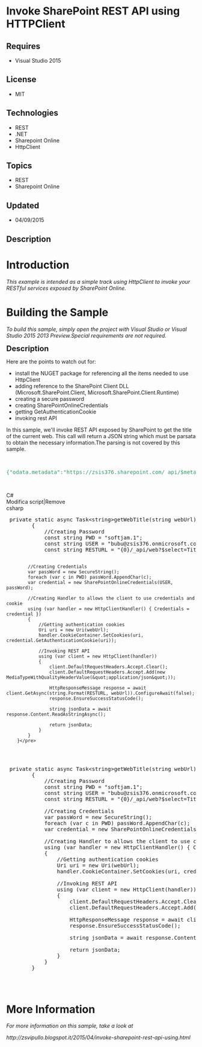 # Invoke SharePoint REST API using HTTPClient
## Requires
- Visual Studio 2015
## License
- MIT
## Technologies
- REST
- .NET
- Sharepoint Online
- HttpClient
## Topics
- REST
- Sharepoint Online
## Updated
- 04/09/2015
## Description

<h1>Introduction</h1>
<p><em>This example is intended as a simple track using HttpClient to invoke your RESTful services exposed by SharePoint Online.</em></p>
<h1><span>Building the Sample</span></h1>
<p><em>To build this sample, simply open the project with Visual Studio or Visual Studio 2015 2013 Preview.Special requirements are not required.</em></p>
<p><span style="font-size:20px; font-weight:bold">Description</span></p>
<p>Here are the points to watch out for:</p>
<ul>
<li>install the NUGET package for referencing all the items needed to use HttpClient
</li><li>adding reference to the SharePoint Client DLL (Microsoft.SharePoint.Client, Microsoft.SharePoint.Client.Runtime)
</li><li>creating a secure password </li><li>creating&nbsp;SharePointOnlineCredentials </li><li>getting&nbsp;GetAuthenticationCookie </li><li>invoking rest API </li></ul>
<p>In this sample, we'll invoke REST API exposed by SharePoint to get the title of the current web.&nbsp;This call will return a JSON string which must be parsata to obtain the necessary information.The parsing is not covered by this sample.</p>
<p>&nbsp;</p>
<pre><span style="color:#339966">{&quot;odata.metadata&quot;:&quot;https://zsis376.sharepoint.com/_api/$metadata#SP.ApiData.Webs/@Element&amp;select=Title&quot;,&quot;odata.type&quot;:&quot;SP.Web&quot;,&quot;odata.id&quot;:&quot;https://zsis376.sharepoint.com/_api/Web&quot;,&quot;odata.editLink&quot;:&quot;Web&quot;,&quot;Title&quot;:&quot;Sito del team&quot;}</span><br></pre>
<p>&nbsp;</p>
<div class="scriptcode">
<div class="pluginEditHolder" pluginCommand="mceScriptCode">
<div class="title"><span>C#</span></div>
<div class="pluginLinkHolder"><span class="pluginEditHolderLink">Modifica script</span>|<span class="pluginRemoveHolderLink">Remove</span></div>
<span class="hidden">csharp</span>
<pre class="hidden"> private static async Task&lt;string&gt;getWebTitle(string webUrl)
        {
            //Creating Password
            const string PWD = &quot;softjam.1&quot;;
            const string USER = &quot;bubu@zsis376.onmicrosoft.com&quot;;
            const string RESTURL = &quot;{0}/_api/web?$select=Title&quot;;

            //Creating Credentials
            var passWord = new SecureString();
            foreach (var c in PWD) passWord.AppendChar(c);
            var credential = new SharePointOnlineCredentials(USER, passWord);

            //Creating Handler to allows the client to use credentials and cookie
            using (var handler = new HttpClientHandler() { Credentials = credential })
            {
                //Getting authentication cookies
                Uri uri = new Uri(webUrl);
                handler.CookieContainer.SetCookies(uri, credential.GetAuthenticationCookie(uri));

                //Invoking REST API
                using (var client = new HttpClient(handler))
                {
                    client.DefaultRequestHeaders.Accept.Clear();
                    client.DefaultRequestHeaders.Accept.Add(new MediaTypeWithQualityHeaderValue(&quot;application/json&quot;));

                    HttpResponseMessage response = await client.GetAsync(string.Format(RESTURL, webUrl)).ConfigureAwait(false);
                    response.EnsureSuccessStatusCode();

                    string jsonData = await response.Content.ReadAsStringAsync();

                    return jsonData;
                }
            }
        }</pre>
<div class="preview">
<pre class="csharp">&nbsp;<span class="cs__keyword">private</span>&nbsp;<span class="cs__keyword">static</span>&nbsp;async&nbsp;Task&lt;<span class="cs__keyword">string</span>&gt;getWebTitle(<span class="cs__keyword">string</span>&nbsp;webUrl)&nbsp;
&nbsp;&nbsp;&nbsp;&nbsp;&nbsp;&nbsp;&nbsp;&nbsp;{&nbsp;
&nbsp;&nbsp;&nbsp;&nbsp;&nbsp;&nbsp;&nbsp;&nbsp;&nbsp;&nbsp;&nbsp;&nbsp;<span class="cs__com">//Creating&nbsp;Password</span>&nbsp;
&nbsp;&nbsp;&nbsp;&nbsp;&nbsp;&nbsp;&nbsp;&nbsp;&nbsp;&nbsp;&nbsp;&nbsp;<span class="cs__keyword">const</span>&nbsp;<span class="cs__keyword">string</span>&nbsp;PWD&nbsp;=&nbsp;<span class="cs__string">&quot;softjam.1&quot;</span>;&nbsp;
&nbsp;&nbsp;&nbsp;&nbsp;&nbsp;&nbsp;&nbsp;&nbsp;&nbsp;&nbsp;&nbsp;&nbsp;<span class="cs__keyword">const</span>&nbsp;<span class="cs__keyword">string</span>&nbsp;USER&nbsp;=&nbsp;<span class="cs__string">&quot;bubu@zsis376.onmicrosoft.com&quot;</span>;&nbsp;
&nbsp;&nbsp;&nbsp;&nbsp;&nbsp;&nbsp;&nbsp;&nbsp;&nbsp;&nbsp;&nbsp;&nbsp;<span class="cs__keyword">const</span>&nbsp;<span class="cs__keyword">string</span>&nbsp;RESTURL&nbsp;=&nbsp;<span class="cs__string">&quot;{0}/_api/web?$select=Title&quot;</span>;&nbsp;
&nbsp;
&nbsp;&nbsp;&nbsp;&nbsp;&nbsp;&nbsp;&nbsp;&nbsp;&nbsp;&nbsp;&nbsp;&nbsp;<span class="cs__com">//Creating&nbsp;Credentials</span>&nbsp;
&nbsp;&nbsp;&nbsp;&nbsp;&nbsp;&nbsp;&nbsp;&nbsp;&nbsp;&nbsp;&nbsp;&nbsp;var&nbsp;passWord&nbsp;=&nbsp;<span class="cs__keyword">new</span>&nbsp;SecureString();&nbsp;
&nbsp;&nbsp;&nbsp;&nbsp;&nbsp;&nbsp;&nbsp;&nbsp;&nbsp;&nbsp;&nbsp;&nbsp;<span class="cs__keyword">foreach</span>&nbsp;(var&nbsp;c&nbsp;<span class="cs__keyword">in</span>&nbsp;PWD)&nbsp;passWord.AppendChar(c);&nbsp;
&nbsp;&nbsp;&nbsp;&nbsp;&nbsp;&nbsp;&nbsp;&nbsp;&nbsp;&nbsp;&nbsp;&nbsp;var&nbsp;credential&nbsp;=&nbsp;<span class="cs__keyword">new</span>&nbsp;SharePointOnlineCredentials(USER,&nbsp;passWord);&nbsp;
&nbsp;
&nbsp;&nbsp;&nbsp;&nbsp;&nbsp;&nbsp;&nbsp;&nbsp;&nbsp;&nbsp;&nbsp;&nbsp;<span class="cs__com">//Creating&nbsp;Handler&nbsp;to&nbsp;allows&nbsp;the&nbsp;client&nbsp;to&nbsp;use&nbsp;credentials&nbsp;and&nbsp;cookie</span>&nbsp;
&nbsp;&nbsp;&nbsp;&nbsp;&nbsp;&nbsp;&nbsp;&nbsp;&nbsp;&nbsp;&nbsp;&nbsp;<span class="cs__keyword">using</span>&nbsp;(var&nbsp;handler&nbsp;=&nbsp;<span class="cs__keyword">new</span>&nbsp;HttpClientHandler()&nbsp;{&nbsp;Credentials&nbsp;=&nbsp;credential&nbsp;})&nbsp;
&nbsp;&nbsp;&nbsp;&nbsp;&nbsp;&nbsp;&nbsp;&nbsp;&nbsp;&nbsp;&nbsp;&nbsp;{&nbsp;
&nbsp;&nbsp;&nbsp;&nbsp;&nbsp;&nbsp;&nbsp;&nbsp;&nbsp;&nbsp;&nbsp;&nbsp;&nbsp;&nbsp;&nbsp;&nbsp;<span class="cs__com">//Getting&nbsp;authentication&nbsp;cookies</span>&nbsp;
&nbsp;&nbsp;&nbsp;&nbsp;&nbsp;&nbsp;&nbsp;&nbsp;&nbsp;&nbsp;&nbsp;&nbsp;&nbsp;&nbsp;&nbsp;&nbsp;Uri&nbsp;uri&nbsp;=&nbsp;<span class="cs__keyword">new</span>&nbsp;Uri(webUrl);&nbsp;
&nbsp;&nbsp;&nbsp;&nbsp;&nbsp;&nbsp;&nbsp;&nbsp;&nbsp;&nbsp;&nbsp;&nbsp;&nbsp;&nbsp;&nbsp;&nbsp;handler.CookieContainer.SetCookies(uri,&nbsp;credential.GetAuthenticationCookie(uri));&nbsp;
&nbsp;
&nbsp;&nbsp;&nbsp;&nbsp;&nbsp;&nbsp;&nbsp;&nbsp;&nbsp;&nbsp;&nbsp;&nbsp;&nbsp;&nbsp;&nbsp;&nbsp;<span class="cs__com">//Invoking&nbsp;REST&nbsp;API</span>&nbsp;
&nbsp;&nbsp;&nbsp;&nbsp;&nbsp;&nbsp;&nbsp;&nbsp;&nbsp;&nbsp;&nbsp;&nbsp;&nbsp;&nbsp;&nbsp;&nbsp;<span class="cs__keyword">using</span>&nbsp;(var&nbsp;client&nbsp;=&nbsp;<span class="cs__keyword">new</span>&nbsp;HttpClient(handler))&nbsp;
&nbsp;&nbsp;&nbsp;&nbsp;&nbsp;&nbsp;&nbsp;&nbsp;&nbsp;&nbsp;&nbsp;&nbsp;&nbsp;&nbsp;&nbsp;&nbsp;{&nbsp;
&nbsp;&nbsp;&nbsp;&nbsp;&nbsp;&nbsp;&nbsp;&nbsp;&nbsp;&nbsp;&nbsp;&nbsp;&nbsp;&nbsp;&nbsp;&nbsp;&nbsp;&nbsp;&nbsp;&nbsp;client.DefaultRequestHeaders.Accept.Clear();&nbsp;
&nbsp;&nbsp;&nbsp;&nbsp;&nbsp;&nbsp;&nbsp;&nbsp;&nbsp;&nbsp;&nbsp;&nbsp;&nbsp;&nbsp;&nbsp;&nbsp;&nbsp;&nbsp;&nbsp;&nbsp;client.DefaultRequestHeaders.Accept.Add(<span class="cs__keyword">new</span>&nbsp;MediaTypeWithQualityHeaderValue(<span class="cs__string">&quot;application/json&quot;</span>));&nbsp;
&nbsp;
&nbsp;&nbsp;&nbsp;&nbsp;&nbsp;&nbsp;&nbsp;&nbsp;&nbsp;&nbsp;&nbsp;&nbsp;&nbsp;&nbsp;&nbsp;&nbsp;&nbsp;&nbsp;&nbsp;&nbsp;HttpResponseMessage&nbsp;response&nbsp;=&nbsp;await&nbsp;client.GetAsync(<span class="cs__keyword">string</span>.Format(RESTURL,&nbsp;webUrl)).ConfigureAwait(<span class="cs__keyword">false</span>);&nbsp;
&nbsp;&nbsp;&nbsp;&nbsp;&nbsp;&nbsp;&nbsp;&nbsp;&nbsp;&nbsp;&nbsp;&nbsp;&nbsp;&nbsp;&nbsp;&nbsp;&nbsp;&nbsp;&nbsp;&nbsp;response.EnsureSuccessStatusCode();&nbsp;
&nbsp;
&nbsp;&nbsp;&nbsp;&nbsp;&nbsp;&nbsp;&nbsp;&nbsp;&nbsp;&nbsp;&nbsp;&nbsp;&nbsp;&nbsp;&nbsp;&nbsp;&nbsp;&nbsp;&nbsp;&nbsp;<span class="cs__keyword">string</span>&nbsp;jsonData&nbsp;=&nbsp;await&nbsp;response.Content.ReadAsStringAsync();&nbsp;
&nbsp;
&nbsp;&nbsp;&nbsp;&nbsp;&nbsp;&nbsp;&nbsp;&nbsp;&nbsp;&nbsp;&nbsp;&nbsp;&nbsp;&nbsp;&nbsp;&nbsp;&nbsp;&nbsp;&nbsp;&nbsp;<span class="cs__keyword">return</span>&nbsp;jsonData;&nbsp;
&nbsp;&nbsp;&nbsp;&nbsp;&nbsp;&nbsp;&nbsp;&nbsp;&nbsp;&nbsp;&nbsp;&nbsp;&nbsp;&nbsp;&nbsp;&nbsp;}&nbsp;
&nbsp;&nbsp;&nbsp;&nbsp;&nbsp;&nbsp;&nbsp;&nbsp;&nbsp;&nbsp;&nbsp;&nbsp;}&nbsp;
&nbsp;&nbsp;&nbsp;&nbsp;&nbsp;&nbsp;&nbsp;&nbsp;}</pre>
</div>
</div>
</div>
<h1>More Information</h1>
<p><em>For more information on this sample, take a look at&nbsp;</em></p>
<p><em>http://zsvipullo.blogspot.it/2015/04/invoke-sharepoint-rest-api-using.html<br>
</em></p>
